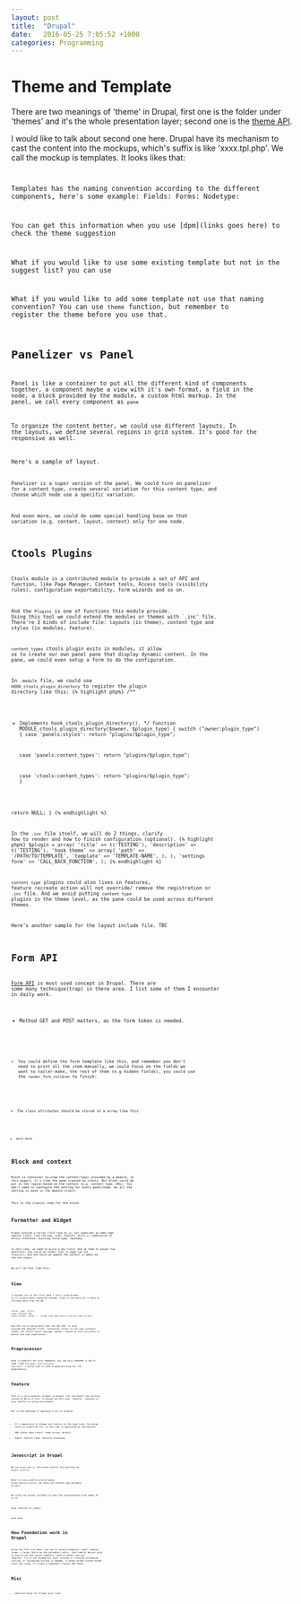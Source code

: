 ```yaml
---
layout: post
title:  "Drupal"
date:   2016-05-25 7:05:52 +1000
categories: Programming
---
```


Theme and Template
=====================
There are two meanings of 'theme' in Drupal, first one is the folder under 'themes' and it's the whole presentation layer; second one is the [theme API](https://api.drupal.org/api/drupal/includes%21theme.inc/function/theme/7.x).

I would like to talk about second one here. Drupal have its mechanism to cast the content into the mockups, which's suffix is like 'xxxx.tpl.php'. We call the mockup is templates. It looks likes that:
<code goes here>

Templates has the naming convention according to the different components, here's some example:
Fields:
Forms:
Nodetype:

You can get this information when you use [dpm](links goes here) to check the theme suggestion

What if you would like to use some existing template but not in the suggest list? you can use

What if you would like to add some template not use that naming convention? You can use `theme` function, but remember to register the theme before you use that.
<code goes here>


Panelizer vs Panel
====================
Panel is like a container to put all the different kind of components together, a component maybe a view with it's own format, a field in the node, a block provided by the module, a custom html markup. In the panel, we call every component as `pane`

To organize the content better, we could use different layouts. In the layouts, we define several regions in grid system. It's good for the responsive as well.

Here's a sample of layout.
<code goes here>

Panelizer is a super version of the panel. We could turn on panelizer for a content type, create several variation for this content type, and choose which node use a specific variation.

And even more, we could do some special handling base on that variation (e.g. content, layout, context) only for one node.

Ctools Plugins
==================
Ctools module is a contributed module to provide a set of API and function, like Page Manager, Context tools, Access tools (visibility rules), configuration exportability, form wizards and so on.

And the `Plugins` is one of functions this module provide. Using this tool we could extend the modules or themes with `.inc' file. There're 3 kinds of include file: layouts (in theme), content type and styles (in modules, feature).

`content_types` ctools plugin exits in modules, it allow us to create our own panel pane that display dynamic content. In the pane, we could even setup a form to do the configuration.

In `.module` file, we could use `HOOK_ctools_plugin_directory` to register the plugin directory like this:
{% highlight php%}
/**
 * Implements hook_ctools_plugin_directory().
 */
function MODULE_ctools_plugin_directory($owner, $plugin_type) {
  switch ("$owner:$plugin_type") {
    case 'panels:styles':
      return "plugins/$plugin_type";

    case 'panels:content_types':
      return "plugins/$plugin_type";

    case 'ctools:content_types':
      return "plugins/$plugin_type";
  }

  return NULL;
}
{% endhighlight %}

In the `.inc` file itself, we will do 2 things, clarify how to render and how to finish configuration (optional).
{% highlight php%}
$plugin = array(
  'title' => t('TESTING'),
  'description' => t('TESTING'),
  'hook theme' => array(
      'path' => '/PATH/TO/TEMPLATE',
      'template' => 'TEMPLATE-NAME',
    ),
  ),
  'settings form' => 'CALL_BACK_FUNCTION',
);
{% endhighlight %}

`content type` plugins could also lives in features, feature recreate action will not override/ remove the registration or `.inc` file. And we avoid putting `content type` plugins in the theme level, as the pane could be used across different themes.

Here's another sample for the layout include file.
TBC

Form API
==================
[Form API](#) is most used concept in Drupal. There are some many technique(trap) in there area. I list some of them I encounter in daily work.

- Method GET and POST matters, as the form token is needed.
<code goes here>

- You could define the form template like this, and remember you don't need to print all the item manually, we could focus on the fields we want to tailer-make, the rest of them (e.g hidden fields), you could use the `render_form_children` to finish:
<code goes here>

- The class attributes should be stored in a array like this
<code goes here>

  - more more

Block and context
==================
Block is container to wrap the content/logic provided by a module, in this aspect, it's like the pane created by ctools. But block could be put in the region based on the context (e.g. content type, URL). You don't need to configure the setting for every panel/node. As all the setting is done in the module itself.

 This is the classic code for the block.
 <code goes here>


Formatter and Widget
===================
Drupal provide a serias field type to us, but sometimes we need some special field, like the map, icon, feature, which is combination of entity reference, existing field type, taxonomy.

In this case, we need to build a new field. And we need to answer two questions, how could we render that in page (we use `formatter`), and how could we update the content in admin UI (we use `widget`).

 We will do that like this:
 <code goes here>


View
===================
I touched `View` in the first week I start using Drupal, so it is most basic advanced concept. View is the query UI to help us retrieve data from the DB.

 `fields`, `type`, `filter`, `order` reflect the `select field1, field2, ... fieldn from table where criteria1 order by key1`

And the `view` is doing more than the SQL GUI, it also provide the exposed filter, contextual filter to let user interact (AJAX). No return result message, header, footer is also very help to better the user experiences.

Preprocessor
===================
Hook is powerful but also headache, you can only remember a few of them (like `hook_menu`, `hook_form_alter`, `hook_html`). I would like to take a separate blog for the preprocessor.


Feature
===================
This is a very powerful concept in Drupal. You can export the setting stored in DB to a file, in Drupal we call that 'Feature'. Feature is very helpful in setup environment.

But in the meantime it generate a lot of problem

- It's impossible to change one feature in the same time, the merge conflict cannot be fix, as the code is generated by the machine.
- Odd status when revert, need review, default.
- Export feature time/ resource consuming.


Javascript in Drupal
====================
We use `drupal_add_js`, and could control the position by `weight`, `position`.

Here's a very useful aritcle about `Drupal.behaviors.attach`, we could use context and variable as well.

We could use drupal variable to pass the configuration from admin UI to JS.

Once function in jQuery

more more.


How Foundation work in Drupal
============================
Setup the font size base, use rem to setup breakpoint: small, medium, large, x-large.
Build up the variables (color, font-family)
We put grid in `page.tpl.php` and layout template (used in panel) and any template.
Try to use Foundation class instead of creating customized styling.
If customized styling is needed, it means either create helper class and reuse, or create a component classes and reuse.


Misc
=====================
- phpstorm setup for Drupal give links


